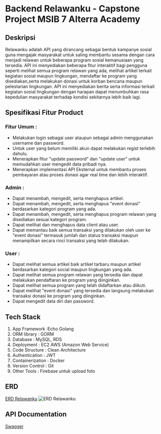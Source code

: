 # Backend Relawanku - Capstone Project MSIB 7 Alterra Academy

## Deskripsi
Relawanku adalah API yang dirancang sebagai bentuk kampanye sosial guna mengajak masyarakat untuk saling membantu sesama dengan cara menjadi relawan untuk beberapa program sosial kemanusiaan yang tersedia. API ini menyediakan beberapa fitur interaktif bagi pengguna seperti melihat semua program relawan yang ada, melihat artikel terkait kegiatan sosial maupun lingkungan, mendaftar ke program yang disediakan,serta melakukan donasi untuk korban bencana maupun pelestarian lingkungan. API ini menyediakan berita serta informasi terkait kegiatan sosial lingkungan dengan harapan dapat menumbuhkan rasa kepedulian masyarakat terhadap kondisi sekitarnya lebih baik lagi.

## Spesifikasi Fitur Product
### Fitur Umum : 
- Melakukan login sebagai user ataupun sebagai admin menggunakan username dan password.
- Untuk user yang belum memiliki akun dapat melakukan regist terlebih dahulu.
- Menerapkan fitur "update password" dan "update user" untuk memudahkan user mengedit data pribadi nya.
- Menerapkan implementasi API Eksternal untuk membantu proses pembayaran atau proses donasi agar real time dan lebih interaktif.

### Admin : 
- Dapat menambah, mengedit, serta menghapus artikel.
- Dapat menambah, mengedit, serta menghapus "event donasi" berdasarkan kategori program yang ada.
- Dapat menambah, mengedit, serta menghapus program relawan yang disediakan sesuai kategori program.
- Dapat melihat dan menghapus data client atau user.
- Dapat memantau baik semua transaksi yang dilakukan oleh user ke "event donasi" termasuk jumlah dan status transaksi maupun menampilkan secara rinci transaksi yang telah dilakukan.

### User : 
- Dapat melihat semua artikel baik artikel tarbaru maupun artikel berdasarkan kategori social maupun lingkungan yang ada.
- Dapat melihat semua program relawan yang tersedia dan dapat melakukan pendaftaran ke program yang diinginkan.
- Dapat melihat semua program yang telah didaftarkan atau diikuti.
- Dapat melihat "event donasi" yang tersedia dan langsung melakukan transaksi donasi ke program yang diinginkan.
- Dapat mengedit data diri dan password.


## Tech Stack
1. App Framework :Echo Golang
2. ORM library : GORM
3. Database : MySQL, RDS
4. Deployment : EC2 AWS (Amazon Web Service)
5. Code Structure : Clean Architecture
6. Authentication : JWT
7. Containerization : Docker
8. Version Control : Git
9. Other Tools : Firebase untuk upload foto

## ERD
[ERD Relawanku](https://drive.google.com/file/d/13pWb7eQVOOutY5zNUfvojONACUlahN6r/view?usp=sharing)
![ERD Relawanku](https://drive.google.com/file/d/13pWb7eQVOOutY5zNUfvojONACUlahN6r/view?usp=sharing)


## API Documentation
[Swagger](https://relawanku.xyz/swagger/index.html)


